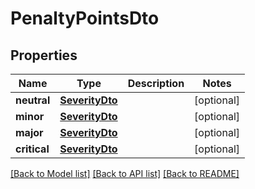 # PenaltyPointsDto

## Properties
Name | Type | Description | Notes
------------ | ------------- | ------------- | -------------
**neutral** | [**SeverityDto**](SeverityDto.md) |  | [optional] 
**minor** | [**SeverityDto**](SeverityDto.md) |  | [optional] 
**major** | [**SeverityDto**](SeverityDto.md) |  | [optional] 
**critical** | [**SeverityDto**](SeverityDto.md) |  | [optional] 

[[Back to Model list]](../README.md#documentation-for-models) [[Back to API list]](../README.md#documentation-for-api-endpoints) [[Back to README]](../README.md)

